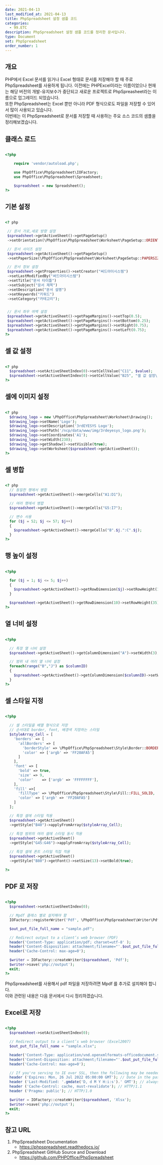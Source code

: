 ```yaml
---
date: 2021-04-13
last_modified_at: 2021-04-13
title: PhpSpreadsheet 설정 샘플 코드
categories:
  - 99.ETC
description: PhpSpreadsheet 설정 샘플 코드를 정리한 문서입니다.
type: Document
set: PhpSpreadsheet
order_number: 1
---
```


## 개요
PHP에서 Excel 문서를 읽거나 Excel 형태로 문서를 저장해야 할 때 주로 PhpSpreadsheet를 사용하게 됩니다. 
이전에는 PHPExcel이라는 이름이었으나 현재는 해당 버전의 개발-유지보수가 중단되고 새로운 프로젝트로 PhpSpreasheet라는 이름으로 업그레이드 되었습니다.  
또한 PhpSpreadsheet는 Excel 뿐만 아니라 PDF 형식으로도 파일을 저장할 수 있어서 많이 사용되고 있습니다.   
이번에는 이 PhpSpreadsheet로 문서를 저장할 때 사용하는 주요 소스 코드의 샘플을 정리해보겠습니다.

## 클래스 로드

``` php

<?php

	require 'vendor/autoload.php';

	use PhpOffice\PhpSpreadsheet\IOFactory;
	use PhpOffice\PhpSpreadsheet\Spreadsheet;

	$spreadsheet = new Spreadsheet();
?>
```

## 기본 설정

``` php

<? php

 // 문서 가로,세로 방향 설정	
 $spreadsheet->getActiveSheet()->getPageSetup()
 ->setOrientation(\PhpOffice\PhpSpreadsheet\Worksheet\PageSetup::ORIENTATION_PORTRAIT);

 // 문서 사이즈 설정
 $spreadsheet->getActiveSheet()->getPageSetup()
 ->setPaperSize(\PhpOffice\PhpSpreadsheet\Worksheet\PageSetup::PAPERSIZE_A4);

 // 문서 정보 설정
 $spreadsheet->getProperties()->setCreator("써드아이시스템")
 ->setLastModifiedBy("써드아이시스템")
 ->setTitle("문서 타이틀")
 ->setSubject("문서 제목")
 ->setDescription("문서 설명")
 ->setKeywords("키워드")
 ->setCategory("카테고리");


 // 문서 좌우 여백 설정
 $spreadsheet->getActiveSheet()->getPageMargins()->setTop(0.5);	
 $spreadsheet->getActiveSheet()->getPageMargins()->setBottom(0.25);
 $spreadsheet->getActiveSheet()->getPageMargins()->setRight(0.75);
 $spreadsheet->getActiveSheet()->getPageMargins()->setLeft(0.75);
?>
```

## 셀 값 설정

``` php

<? php	
  $spreadsheet->setActiveSheetIndex(0)->setCellValue("C11", $value);
  $spreadsheet->setActiveSheetIndex(0)->setCellValue("B25", "셀 값 설정\r\n다음 줄");
?>
```

## 셀에 이미지 설정

``` php

<? php
  $drawing_logo = new \PhpOffice\PhpSpreadsheet\Worksheet\Drawing();	
  $drawing_logo->setName('Logo');
  $drawing_logo->setDescription('3rdEYESYS Logo');
  $drawing_logo->setPath('/ncp/data/www/img/3rdeyesys_logo.png');
  $drawing_logo->setCoordinates('A1');
  $drawing_logo->setWidth(230);
  $drawing_logo->getShadow()->setVisible(true);
  $drawing_logo->setWorksheet($spreadsheet->getActiveSheet());
?>
```

## 셀 병합

``` php

<? php	
  // 동일한 행에서 병합
  $spreadsheet->getActiveSheet()->mergeCells("A1:D1");

  // 여러 행에서 병합
  $spreadsheet->getActiveSheet()->mergeCells("G5:I7");

  // 변수 사용
  for ($j = 52; $j <= 57; $j++)
  {
    $spreadsheet->getActiveSheet()->mergeCells("B".$j.":C".$j);
  }
?>
```	

## 행 높이 설정	
``` php

<?php

  for ($j = 1; $j <= 5; $j++)
  {
    $spreadsheet->getActiveSheet()->getRowDimension($j)->setRowHeight(12);
  }

  $spreadsheet->getActiveSheet()->getRowDimension(10)->setRowHeight(35);
?>
```

## 열 너비 설정

``` php

<?php

  // 특정 열 너비 설정
  $spreadsheet->getActiveSheet()->getColumnDimension("A")->setWidth(3);

  // 범위 내 여러 열 너비 설정
  foreach(range("B","J") as $columnID) 
  {
    $spreadsheet->getActiveSheet()->getColumnDimension($columnID)->setWidth(15);
  }
?>
```


## 셀 스타일 지정

``` php

<?php

  // 셀 스타일을 배열 형식으로 저장
  // 순서대로 border, font, 배경색 지정하는 스타일
  $styleArray_Cell = [
    'borders' => [
      'allBorders' => [
        'borderStyle' => \PhpOffice\PhpSpreadsheet\Style\Border::BORDER_THIN,
        'color' => ['argb' => 'FF20AFA5']
      ]
    ],
    'font' => [
      'bold' => true,
      'size' => 9,
      'color'    => ['argb' => 'FFFFFFFF'],
    ],
    'fill' =>[
      'fillType' => \PhpOffice\PhpSpreadsheet\Style\Fill::FILL_SOLID,
      'color' => ['argb' => 'FF20AFA5']
    ]
  ];

  // 특정 셀에 스타일 적용
  $spreadsheet->getActiveSheet()
  ->getStyle("B40")->applyFromArray($styleArray_Cell);
  
  // 특정 범위의 여러 셀에 스타일 동시 적용
  $spreadsheet->getActiveSheet()
  ->getStyle("G45:G46")->applyFromArray($styleArray_Cell);

  // 특정 셀에 폰트 스타일 직접 적용
  $spreadsheet->getActiveSheet()
  ->getStyle("B80")->getFont()->setSize(13)->setBold(true);
	
?>
```

## PDF 로 저장

``` php

<?php
  $spreadsheet->setActiveSheetIndex(0);

  // Mpdf 클래스 별로 설치해야 함
  IOFactory::registerWriter('Pdf', \PhpOffice\PhpSpreadsheet\Writer\Pdf\Mpdf::class);

  $out_put_file_full_name = "sample.pdf";

  // Redirect output to a client’s web browser (PDF)
  header('Content-Type: application/pdf; charset=utf-8' );
  header('Content-Disposition: attachment;filename="'.$out_put_file_full_name.'"');
  header('Cache-Control: max-age=0');

  $writer = IOFactory::createWriter($spreadsheet, 'Pdf');
  $writer->save('php://output');
  exit;
?>
```
PhpSpreadsheet를 사용해서 pdf 파일을 저장하려면 Mpdf 를 추가로 설치해야 합니다.   
이와 관련된 내용은 다음 문서에서 다시 정리하겠습니다.

## Excel로 저장

``` php

<?php
  $spreadsheet->setActiveSheetIndex(0);

  // Redirect output to a client’s web browser (Excel2007)
  $out_put_file_full_name = "sample.xlsx";

  header('Content-Type: application/vnd.openxmlformats-officedocument.spreadsheetml.sheet');
  header('Content-Disposition: attachment;filename="'.$out_put_file_full_name.'"');
  header('Cache-Control: max-age=0');

  // If you're serving to IE over SSL, then the following may be needed
  header ('Expires: Mon, 26 Jul 2022 05:00:00 GMT'); // Date in the past
  header ('Last-Modified: '.gmdate('D, d M Y H:i:s').' GMT'); // always modified
  header ('Cache-Control: cache, must-revalidate'); // HTTP/1.1
  header ('Pragma: public'); // HTTP/1.0

  $writer = IOFactory::createWriter($spreadsheet, 'Xlsx');	
  $writer->save('php://output');
  exit;
?>
```

## 참고 URL
1.  PhpSpreadsheet Documentation
	- <a href="https://phpspreadsheet.readthedocs.io/" target="_blank" style="word-break:break-all;">https://phpspreadsheet.readthedocs.io/</a>
2.  PhpSpreadsheet GitHub Source and Download
	- <a href="https://github.com/PHPOffice/PhpSpreadsheet" target="_blank" style="word-break:break-all;">https://github.com/PHPOffice/PhpSpreadsheet</a>
